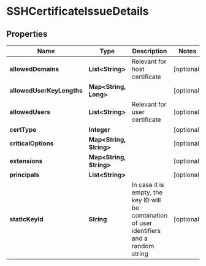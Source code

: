 

# SSHCertificateIssueDetails


## Properties

Name | Type | Description | Notes
------------ | ------------- | ------------- | -------------
**allowedDomains** | **List&lt;String&gt;** | Relevant for host certificate |  [optional]
**allowedUserKeyLengths** | **Map&lt;String, Long&gt;** |  |  [optional]
**allowedUsers** | **List&lt;String&gt;** | Relevant for user certificate |  [optional]
**certType** | **Integer** |  |  [optional]
**criticalOptions** | **Map&lt;String, String&gt;** |  |  [optional]
**extensions** | **Map&lt;String, String&gt;** |  |  [optional]
**principals** | **List&lt;String&gt;** |  |  [optional]
**staticKeyId** | **String** | In case it is empty, the key ID will be combination of user identifiers and a random string |  [optional]



